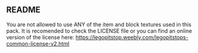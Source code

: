 ## README
You are not allowed to use ANY of the item and block textures used in this pack. It is recomended to check the LICENSE file or you can find an online version of the license here: https://legopitstop.weebly.com/legopitstops-common-license-v2.html
